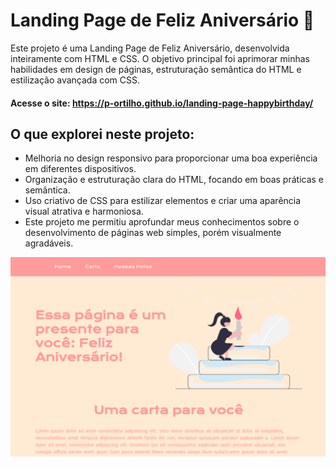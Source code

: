 # Landing Page de Feliz Aniversário 🎉

Este projeto é uma Landing Page de Feliz Aniversário, desenvolvida inteiramente com HTML e CSS. O objetivo principal foi aprimorar minhas habilidades em design de páginas, estruturação semântica do HTML e estilização avançada com CSS.

#### Acesse o site: https://p-ortilho.github.io/landing-page-happybirthday/

## O que explorei neste projeto:
- Melhoria no design responsivo para proporcionar uma boa experiência em diferentes dispositivos.
- Organização e estruturação clara do HTML, focando em boas práticas e semântica.
- Uso criativo de CSS para estilizar elementos e criar uma aparência visual atrativa e harmoniosa.
- Este projeto me permitiu aprofundar meus conhecimentos sobre o desenvolvimento de páginas web simples, porém visualmente agradáveis.

![image_page.png](image_page.png)
